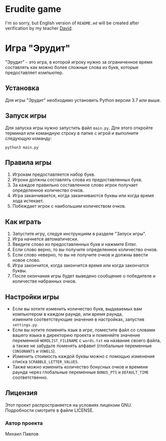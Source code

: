 # Erudite game
I'm so sorry, but English version of `README.md` will be created after verification by 
my teacher [David](https://github.com/oxygeniswonderful). 

# Игра "Эрудит"

"Эрудит" - это игра, в которой игроку нужно за ограниченное время составлять как можно более сложные слова из букв,
 которые предоставляет компьютер.

## Установка

Для игры "Эрудит" необходимо установить Python версии 3.7 или выше.


## Запуск игры

Для запуска игры нужно запустить файл `main.py`. Для этого откройте терминал или командную строку в папке с игрой и выполните следующую команду:

```
python3 main.py
```


## Правила игры

1. Игрокам предоставляется набор букв.
2. Игроки должны составлять слова из предоставленных букв.
3. За каждое правильно составленное слово игрок получает определенное количество очков.
4. Игра заканчивается, когда заканчиваются буквы или когда время хода истекает.
5. Побеждает игрок с наибольшим количеством очков.

## Как играть

1. Запустите игру, следуя инструкциям в разделе "Запуск игры".
2. Игра начнется автоматически.
3. Введите слово из предоставленных букв и нажмите Enter.
4. Если слово верно, то вы получите определенное количество очков.
5. Если слово неверно, то вы не получите очков и должны ввести новое слово.
6. Игра закончится, когда закончится время или когда закончатся буквы.
7. После окончания игры будет выведено сообщение о победителе и количестве набранных очков.

## Настройки игры

* Если вы хотите изменить количество букв, выдаваемых вам компьютером в каждом раунде, или время раунда,  
измените соответствующие значения в настройках, запустив `settings.py`.
* Если вы хотите поменять язык в игре, поместите файл со словами вашего языка в директорию проекта
 и поменяйте значение переменной `WORDLIST_FILENAME` с `words.txt` на название своего файла, а также
не забудьте поменять алфавит (глобальные переменные `CONSONANTS` и `VOWELS`).
* Изменить стоимость каждой буквы можно с помощью изменения списка `SCRABBLE_LETTER_VALUES`.
* Также можно изменить количество бонусных очков и времени раунда 
через глобальные переменные `BONUS_PTS` и `DEFAULT_TIME` соответственно. 

## Лицензия

Этот проект распространяется на условиях лицензии GNU. Подробности смотрите в файле LICENSE.


### Автор проекта
Михаил Павлов